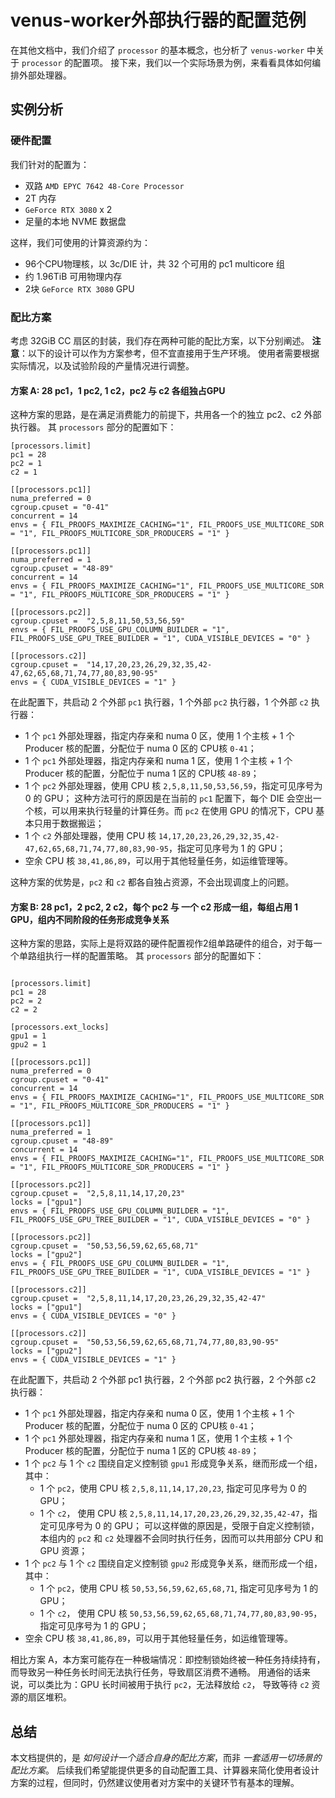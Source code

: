 # venus-worker外部执行器的配置范例
在其他文档中，我们介绍了 `processor` 的基本概念，也分析了 `venus-worker` 中关于 `processor` 的配置项。
接下来，我们以一个实际场景为例，来看看具体如何编排外部处理器。

## 实例分析

### 硬件配置
我们针对的配置为：
- 双路 `AMD EPYC 7642 48-Core Processor`
- 2T 内存
- `GeForce RTX 3080` x 2
- 足量的本地 NVME 数据盘

这样，我们可使用的计算资源约为：
- 96个CPU物理核，以 3c/DIE 计，共 32 个可用的 pc1 multicore 组
- 约 1.96TiB 可用物理内存
- 2块 `GeForce RTX 3080` GPU

### 配比方案
考虑 32GiB CC 扇区的封装，我们存在两种可能的配比方案，以下分别阐述。
**注意**：以下的设计可以作为方案参考，但不宜直接用于生产环境。
使用者需要根据实际情况，以及试验阶段的产量情况进行调整。


#### 方案 A: 28 pc1，1 pc2, 1 c2，pc2 与 c2 各组独占GPU
这种方案的思路，是在满足消费能力的前提下，共用各一个的独立 pc2、c2 外部执行器。
其 `processors` 部分的配置如下：

```
[processors.limit]
pc1 = 28
pc2 = 1
c2 = 1

[[processors.pc1]]
numa_preferred = 0
cgroup.cpuset = "0-41"
concurrent = 14
envs = { FIL_PROOFS_MAXIMIZE_CACHING="1", FIL_PROOFS_USE_MULTICORE_SDR = "1", FIL_PROOFS_MULTICORE_SDR_PRODUCERS = "1" }

[[processors.pc1]]
numa_preferred = 1
cgroup.cpuset = "48-89"
concurrent = 14
envs = { FIL_PROOFS_MAXIMIZE_CACHING="1", FIL_PROOFS_USE_MULTICORE_SDR = "1", FIL_PROOFS_MULTICORE_SDR_PRODUCERS = "1" }

[[processors.pc2]]
cgroup.cpuset =  "2,5,8,11,50,53,56,59"
envs = { FIL_PROOFS_USE_GPU_COLUMN_BUILDER = "1", FIL_PROOFS_USE_GPU_TREE_BUILDER = "1", CUDA_VISIBLE_DEVICES = "0" }

[[processors.c2]]
cgroup.cpuset =  "14,17,20,23,26,29,32,35,42-47,62,65,68,71,74,77,80,83,90-95"
envs = { CUDA_VISIBLE_DEVICES = "1" }
```

在此配置下，共启动 2 个外部 `pc1` 执行器，1 个外部 `pc2` 执行器，1 个外部 `c2` 执行器：
- 1 个 `pc1` 外部处理器，指定内存亲和 numa 0 区，使用 1 个主核 + 1 个 Producer 核的配置，分配位于 numa 0 区的 CPU核 `0-41`；
- 1 个 `pc1` 外部处理器，指定内存亲和 numa 1 区，使用 1 个主核 + 1 个 Producer 核的配置，分配位于 numa 1 区的 CPU核 `48-89`；
- 1 个 `pc2` 外部处理器，使用 CPU 核 `2,5,8,11,50,53,56,59`，指定可见序号为 0 的 GPU；
  这种方法可行的原因是在当前的 `pc1` 配置下，每个 DIE 会空出一个核，可以用来执行轻量的计算任务。而 `pc2` 在使用 GPU 的情况下，CPU 基本只用于数据搬运；
- 1 个 `c2` 外部处理器，使用 CPU 核 `14,17,20,23,26,29,32,35,42-47,62,65,68,71,74,77,80,83,90-95`，指定可见序号为 1 的 GPU；
- 空余 CPU 核 `38,41,86,89`，可以用于其他轻量任务，如运维管理等。

这种方案的优势是，`pc2` 和 `c2` 都各自独占资源，不会出现调度上的问题。


#### 方案 B: 28 pc1，2 pc2, 2 c2，每个 pc2 与 一个 c2 形成一组，每组占用 1 GPU，组内不同阶段的任务形成竞争关系
这种方案的思路，实际上是将双路的硬件配置视作2组单路硬件的组合，对于每一个单路组执行一样的配置策略。
其 `processors` 部分的配置如下：

```

[processors.limit]
pc1 = 28
pc2 = 2
c2 = 2

[processors.ext_locks]
gpu1 = 1
gpu2 = 1

[[processors.pc1]]
numa_preferred = 0
cgroup.cpuset = "0-41"
concurrent = 14
envs = { FIL_PROOFS_MAXIMIZE_CACHING="1", FIL_PROOFS_USE_MULTICORE_SDR = "1", FIL_PROOFS_MULTICORE_SDR_PRODUCERS = "1" }

[[processors.pc1]]
numa_preferred = 1
cgroup.cpuset = "48-89"
concurrent = 14
envs = { FIL_PROOFS_MAXIMIZE_CACHING="1", FIL_PROOFS_USE_MULTICORE_SDR = "1", FIL_PROOFS_MULTICORE_SDR_PRODUCERS = "1" }

[[processors.pc2]]
cgroup.cpuset =  "2,5,8,11,14,17,20,23"
locks = ["gpu1"]
envs = { FIL_PROOFS_USE_GPU_COLUMN_BUILDER = "1", FIL_PROOFS_USE_GPU_TREE_BUILDER = "1", CUDA_VISIBLE_DEVICES = "0" }

[[processors.pc2]]
cgroup.cpuset =  "50,53,56,59,62,65,68,71"
locks = ["gpu2"]
envs = { FIL_PROOFS_USE_GPU_COLUMN_BUILDER = "1", FIL_PROOFS_USE_GPU_TREE_BUILDER = "1", CUDA_VISIBLE_DEVICES = "1" }

[[processors.c2]]
cgroup.cpuset =  "2,5,8,11,14,17,20,23,26,29,32,35,42-47"
locks = ["gpu1"]
envs = { CUDA_VISIBLE_DEVICES = "0" }

[[processors.c2]]
cgroup.cpuset =  "50,53,56,59,62,65,68,71,74,77,80,83,90-95"
locks = ["gpu2"]
envs = { CUDA_VISIBLE_DEVICES = "1" }
```

在此配置下，共启动 2 个外部 pc1 执行器，2 个外部 pc2 执行器，2 个外部 c2 执行器：
- 1 个 `pc1` 外部处理器，指定内存亲和 numa 0 区，使用 1 个主核 + 1 个 Producer 核的配置，分配位于 numa 0 区的 CPU核 `0-41`；
- 1 个 `pc1` 外部处理器，指定内存亲和 numa 1 区，使用 1 个主核 + 1 个 Producer 核的配置，分配位于 numa 1 区的 CPU核 `48-89`；
- 1 个 `pc2` 与 1 个 `c2` 围绕自定义控制锁 `gpu1` 形成竞争关系，继而形成一个组，其中：
  - 1 个 `pc2`，使用 CPU 核 `2,5,8,11,14,17,20,23`, 指定可见序号为 0 的 GPU；
  - 1 个 `c2`， 使用 CPU 核 `2,5,8,11,14,17,20,23,26,29,32,35,42-47`，指定可见序号为 0 的 GPU；
  可以这样做的原因是，受限于自定义控制锁，本组内的 `pc2` 和 `c2` 处理器不会同时执行任务，因而可以共用部分 CPU 和 GPU 资源；
- 1 个 `pc2` 与 1 个 `c2` 围绕自定义控制锁 `gpu2` 形成竞争关系，继而形成一个组，其中：
  - 1 个 `pc2`，使用 CPU 核 `50,53,56,59,62,65,68,71`, 指定可见序号为 1 的 GPU；
  - 1 个 `c2`， 使用 CPU 核 `50,53,56,59,62,65,68,71,74,77,80,83,90-95`，指定可见序号为 1 的 GPU；
- 空余 CPU 核 `38,41,86,89`，可以用于其他轻量任务，如运维管理等。

相比方案 A，本方案可能存在一种极端情况：即控制锁始终被一种任务持续持有，而导致另一种任务长时间无法执行任务，导致扇区消费不通畅。
用通俗的话来说，可以类比为：GPU 长时间被用于执行 `pc2`，无法释放给 `c2`， 导致等待 `c2` 资源的扇区堆积。

## 总结
本文档提供的，是 *如何设计一个适合自身的配比方案*，而非 *一套适用一切场景的配比方案*。
后续我们希望能提供更多的自动配置工具、计算器来简化使用者设计方案的过程，但同时，仍然建议使用者对方案中的关键环节有基本的理解。
